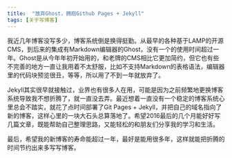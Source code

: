 ```yaml
---
title:  "放弃Ghost，拥抱Github Pages + Jekyll"
tags: [关于写博客]
---
```


我近几年博客没写多少，博客系统倒是换得挺勤。从最早的各种基于LAMP的开源CMS，到后来的集成有Markdown编辑器的Ghost，没有一个的使用时间超过一年。Ghost是从今年年初开始用的，和老牌的CMS相比它更加简约，但它也有些不完善的地方一直让我用着不太舒服，比如不支持Markdown的表格语法，编辑器里的代码块预览很丑，等等，所以用了不到一年就放弃了。
	
Jekyll其实很早就接触过，业界也有很多人在用，可能是因为之前频繁地更换博客系统导致我不想折腾了，就一直没去弄。最近想着一直没有一个稳定的博客系统心里总会不踏实，就花了点时间部署了Git Pages + Jekyll，并把自己的域名指向了新的博客，这样心里的一块大石头总算落地了。希望2016最后的几个月能好好写几篇文章，既能帮助自己整理思路，又能轻松的和朋友们分享我的学习和生活。

最后，希望我的新博客的寿命能超过一年，最好是能用很多年，这样就能把折腾的时间节约出来多写写博客。


